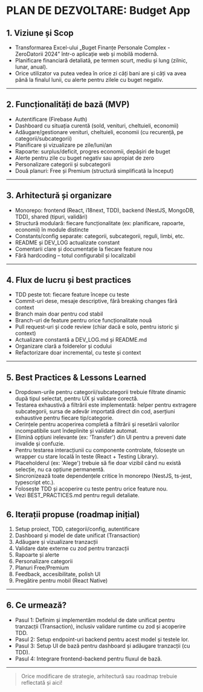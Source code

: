# PLAN DE DEZVOLTARE: Budget App

## 1. Viziune și Scop
- Transformarea Excel-ului „Buget Finanțe Personale Complex - ZeroDatorii 2024” într-o aplicație web și mobilă modernă.
- Planificare financiară detaliată, pe termen scurt, mediu și lung (zilnic, lunar, anual).
- Orice utilizator va putea vedea în orice zi câți bani are și câți va avea până la finalul lunii, cu alerte pentru zilele cu buget negativ.

---

## 2. Funcționalități de bază (MVP)
- Autentificare (Firebase Auth)
- Dashboard cu situația curentă (sold, venituri, cheltuieli, economii)
- Adăugare/gestionare venituri, cheltuieli, economii (cu recurență, pe categorii/subcategorii)
- Planificare și vizualizare pe zile/luni/an
- Rapoarte: surplus/deficit, progres economii, depășiri de buget
- Alerte pentru zile cu buget negativ sau apropiat de zero
- Personalizare categorii și subcategorii
- Două planuri: Free și Premium (structură simplificată la început)

---

## 3. Arhitectură și organizare
- Monorepo: frontend (React, i18next, TDD), backend (NestJS, MongoDB, TDD), shared (tipuri, validări)
- Structură modulară: fiecare funcționalitate (ex: planificare, rapoarte, economii) în module distincte
- Constants/config separate: categorii, subcategorii, reguli, limbi, etc.
- README și DEV_LOG actualizate constant
- Comentarii clare și documentație la fiecare feature nou
- Fără hardcoding – totul configurabil și localizabil

---

## 4. Flux de lucru și best practices
- TDD peste tot: fiecare feature începe cu teste
- Commit-uri dese, mesaje descriptive, fără breaking changes fără context
- Branch main doar pentru cod stabil
- Branch-uri de feature pentru orice funcționalitate nouă
- Pull request-uri și code review (chiar dacă e solo, pentru istoric și context)
- Actualizare constantă a DEV_LOG.md și README.md
- Organizare clară a folderelor și codului
- Refactorizare doar incremental, cu teste și context

---

## 5. Best Practices & Lessons Learned

- Dropdown-urile pentru categorii/subcategorii trebuie filtrate dinamic după tipul selectat, pentru UX și validare corectă.
- Testarea exhaustivă a filtrării este implementată: helper pentru extragere subcategorii, sursa de adevăr importată direct din cod, aserțiuni exhaustive pentru fiecare tip/categorie.
- Cerințele pentru acoperirea completă a filtrării și resetării valorilor incompatibile sunt îndeplinite și validate automat.
- Elimină opțiuni irelevante (ex: 'Transfer') din UI pentru a preveni date invalide și confuzie.
- Pentru testarea interacțiunii cu componente controlate, folosește un wrapper cu stare locală în teste (React + Testing Library).
- Placeholderul (ex: 'Alege') trebuie să fie doar vizibil când nu există selecție, nu ca opțiune permanentă.
- Sincronizează toate dependențele critice în monorepo (NestJS, ts-jest, typescript etc.).
- Folosește TDD și acoperire cu teste pentru orice feature nou.
- Vezi BEST_PRACTICES.md pentru reguli detaliate.

## 6. Iterații propuse (roadmap inițial)
1. Setup proiect, TDD, categorii/config, autentificare
2. Dashboard și model de date unificat (Transaction)
3. Adăugare și vizualizare tranzacții
4. Validare date externe cu zod pentru tranzacții
5. Rapoarte și alerte
6. Personalizare categorii
7. Planuri Free/Premium
8. Feedback, accesibilitate, polish UI
9. Pregătire pentru mobil (React Native)

---

## 6. Ce urmează?
- Pasul 1: Definim și implementăm modelul de date unificat pentru tranzacții (Transaction), inclusiv validare runtime cu zod și acoperire TDD.
- Pasul 2: Setup endpoint-uri backend pentru acest model și testele lor.
- Pasul 3: Setup UI de bază pentru dashboard și adăugare tranzacții (cu TDD).
- Pasul 4: Integrare frontend-backend pentru fluxul de bază.

---

> Orice modificare de strategie, arhitectură sau roadmap trebuie reflectată și aici!
